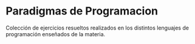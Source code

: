 # Paradigmas de Programacion
Colección de ejercicios resueltos realizados en los distintos lenguajes de programación enseñados de la materia.
